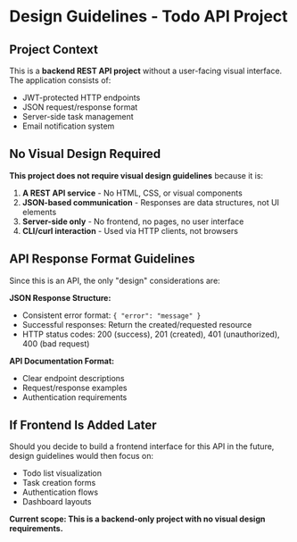 # Design Guidelines - Todo API Project

## Project Context

This is a **backend REST API project** without a user-facing visual interface. The application consists of:

- JWT-protected HTTP endpoints
- JSON request/response format
- Server-side task management
- Email notification system

## No Visual Design Required

**This project does not require visual design guidelines** because it is:

1. **A REST API service** - No HTML, CSS, or visual components
2. **JSON-based communication** - Responses are data structures, not UI elements
3. **Server-side only** - No frontend, no pages, no user interface
4. **CLI/curl interaction** - Used via HTTP clients, not browsers

## API Response Format Guidelines

Since this is an API, the only "design" considerations are:

**JSON Response Structure:**
- Consistent error format: `{ "error": "message" }`
- Successful responses: Return the created/requested resource
- HTTP status codes: 200 (success), 201 (created), 401 (unauthorized), 400 (bad request)

**API Documentation Format:**
- Clear endpoint descriptions
- Request/response examples
- Authentication requirements

## If Frontend Is Added Later

Should you decide to build a frontend interface for this API in the future, design guidelines would then focus on:
- Todo list visualization
- Task creation forms
- Authentication flows
- Dashboard layouts

**Current scope: This is a backend-only project with no visual design requirements.**